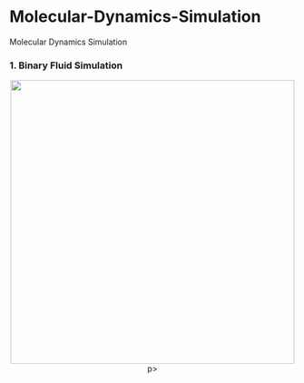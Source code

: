 # Molecular-Dynamics-Simulation
Molecular Dynamics Simulation

### 1. Binary Fluid Simulation

<p align="center">
    <img src="https://github.com/sleipnir029/Molecular-Dynamics-Simulation/blob/main/BinaryFluid/movies/binaryfluid.gif" width="500" height="500"/>
p>